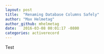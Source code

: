 ```yaml
---
layout: post
title:  "Renaming Database Columns Safely"
author: "Max Helmetag"
author_github: mhelmetag
date:   2016-03-08 00:01:17 -0800
categories: activerecord
---
```


Test
